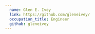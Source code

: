 ```yaml
---
  name: Glen E. Ivey
  link: https://github.com/gleneivey/
  occupation_title: Engineer
  github: gleneivey
---
```


